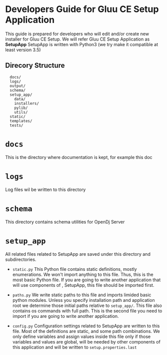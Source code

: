 # Developers Guide for Gluu CE Setup Application

This guide is prepared for developers who will edit and/or create new installer for Gluu CE Setup.
We will refer Gluu CE Setup Application as **SetupApp**
SetupApp is written with Python3 (we try make it compatible at least version 3.5)

## Direcory Structure

```
  docs/
  logs/
  output/
  schema/
  setup_app/
    data/
    installers/
    pylib/
    utils/
  static/
  templates/
  tests/
```

# `docs`
This is the directory where documentation is kept, for example this doc

# `logs`
Log files wil be written to this directory

# `schema`
This directory contains schema utilities for OpenDj Server

# `setup_app`
All related files related to SetupApp are saved under this directory and subdirectories.

- `static.py` This Python file contains static definitions, mostly enumerations. We won't import anything to this file.
  Thus, this is the most basic Python file. If you are going to write another application that will use components of ,
  SetupApp, this file should be imported first.

- `paths.py` We write static paths to this file and imports limided basic python modules. Unless you specify installation path
  and application root we determine those initial paths relative to `setup_app/`. This file also contains os commands with 
  full path. This is the second file you need to import if you are going to write another application.

- `config.py` Configuration settings related to SetupApp are written to this file. Most of the definitions are static,
  and some path combinations. We only define variables and assign values inside this file only if those variables and values
  are global, will be needed by other components of this application and will be written to `setup.properties.last`


